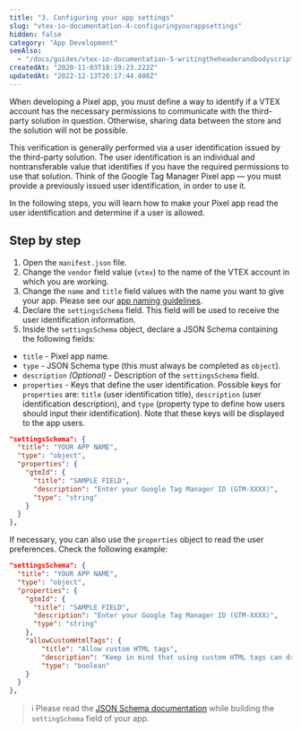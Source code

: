 ```yaml
---
title: "3. Configuring your app settings"
slug: "vtex-io-documentation-4-configuringyourappsettings"
hidden: false
category: "App Development"
seeAlso:
  - "/docs/guides/vtex-io-documentation-5-writingtheheaderandbodyscripts"
createdAt: "2020-11-03T18:19:23.222Z"
updatedAt: "2022-12-13T20:17:44.408Z"
---
```


When developing a Pixel app, you must define a way to identify if a VTEX account has the necessary permissions to communicate with the third-party solution in question. Otherwise, sharing data between the store and the solution will not be possible.

This verification is generally performed via a user identification issued by the third-party solution. The user identification is an individual and nontransferable value that identifies if you have the required permissions to use that solution. Think of the Google Tag Manager Pixel app — you must provide a previously issued user identification, in order to use it.

In the following steps, you will learn how to make your Pixel app read the user identification and determine if a user is allowed.

## Step by step

1. Open the `manifest.json` file.
2. Change the `vendor` field value (`vtex`) to the name of the VTEX account in which you are working.
3. Change the `name` and `title` field values with the name you want to give your app. Please see our [app naming guidelines](https://developers.vtex.com/docs/guides/vtex-io-documentation-filling-the-application-form-for-development/#guidelines).
4. Declare the `settingsSchema` field. This field will be used to receive the user identification information.
5. Inside the `settingsSchema` object, declare a JSON Schema containing the following fields:

- `title` - Pixel app name.
- `type` - JSON Schema type (this must always be completed as `object`).
- `description` *(Optional)*  - Description of the `settingsSchema` field.
- `properties` - Keys that define the user identification. Possible keys for `properties` are: `title` (user identification title), `description` (user identification description), and `type` (property type to define how users should input their identification). Note that these keys will be displayed to the app users.

```json
"settingsSchema": {
  "title": "YOUR APP NAME",
  "type": "object",
  "properties": {
    "gtmId": {
      "title": "SAMPLE FIELD",
      "description": "Enter your Google Tag Manager ID (GTM-XXXX)",
      "type": "string"
    }
  }
},
```

If necessary, you can also use the `properties` object to read the user preferences. Check the following example:

```json
"settingsSchema": {
  "title": "YOUR APP NAME",
  "type": "object",
  "properties": {
    "gtmId": {
      "title": "SAMPLE FIELD",
      "description": "Enter your Google Tag Manager ID (GTM-XXXX)",
      "type": "string"
    },
    "allowCustomHtmlTags": {
        "title": "Allow custom HTML tags",
        "description": "Keep in mind that using custom HTML tags can drastically impact store performance",
        "type": "boolean"
    }
  }
},
```

> ℹ️ Please read the [JSON Schema documentation](http://json-schema.org/understanding-json-schema/) while building the `settingSchema` field of your app.
